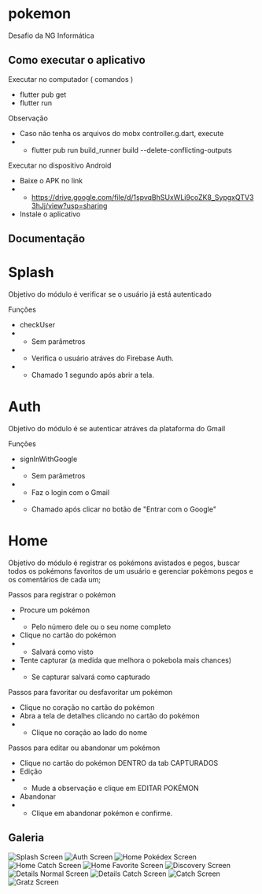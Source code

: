 # pokemon

Desafio da NG Informática

## Como executar o aplicativo
 
Executar no computador ( comandos )
- flutter pub get
- flutter run

Observação
- Caso não tenha os arquivos do mobx controller.g.dart, execute
- - flutter pub run build_runner build --delete-conflicting-outputs

Executar no dispositivo Android 
- Baixe o APK no link
- - https://drive.google.com/file/d/1spvqBhSUxWLi9coZK8_SypgxQTV33hJj/view?usp=sharing
- Instale o aplicativo

## Documentação

# Splash

Objetivo do módulo é verificar se o usuário já está autenticado

Funções 
- checkUser 
- - Sem parâmetros
- - Verifica o usuário atráves do Firebase Auth.
- - Chamado 1 segundo após abrir a tela.

# Auth 

Objetivo do módulo é se autenticar atráves da plataforma do Gmail

Funções
- signInWithGoogle
- - Sem parâmetros
- - Faz o login com o Gmail
- - Chamado após clicar no botão de "Entrar com o Google"

# Home 

Objetivo do módulo é registrar os pokémons avistados e pegos, buscar todos os pokémons favoritos de um usuário e gerenciar pokémons pegos e os comentários de cada um;

Passos para registrar o pokémon
- Procure um pokémon
- - Pelo número dele ou o seu nome completo
- Clique no cartão do pokémon
- - Salvará como visto
- Tente capturar (a medida que melhora o pokebola mais chances)
- - Se capturar salvará como capturado

Passos para favoritar ou desfavoritar um pokémon 
- Clique no coração no cartão do pokémon
- Abra a tela de detalhes clicando no cartão do pokémon
- - Clique no coração ao lado do nome

Passos para editar ou abandonar um pokémon
- Clique no cartão do pokémon DENTRO da tab CAPTURADOS
- Edição
- - Mude a observação e clique em EDITAR POKÉMON
- Abandonar 
- - Clique em abandonar pokémon e confirme.


## Galeria

<img src="/prints/splash.png" alt="Splash Screen"/>
<img src="/prints/auth.png" alt="Auth Screen"/>
<img src="/prints/home_dex.png" alt="Home Pokédex Screen"/>
<img src="/prints/home_catch.png" alt="Home Catch Screen"/>
<img src="/prints/home_fav.png" alt="Home Favorite Screen"/>
<img src="/prints/discovery.png" alt="Discovery Screen"/>
<img src="/prints/details_normal.png" alt="Details Normal Screen"/>
<img src="/prints/details_catch.png" alt="Details Catch Screen"/>
<img src="/prints/catch.png" alt="Catch Screen"/>
<img src="/prints/catch_gratz.png" alt="Gratz Screen"/>
